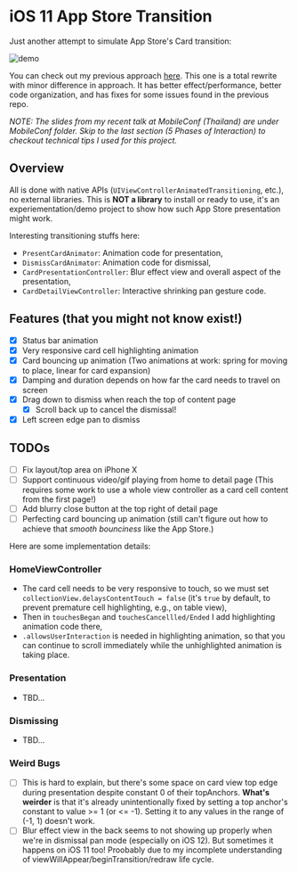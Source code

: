 # iOS 11 App Store Transition

Just another attempt to simulate App Store's Card transition:

![demo](https://raw.githubusercontent.com/aunnnn/AppStoreiOS11InteractiveTransition/master/appstoreios11demo.gif)

You can check out my previous approach [here](https://github.com/aunnnn/AppStoreiOS11InteractiveTransition_old). This one is a total rewrite with minor difference in approach. It has better effect/performance, better code organization, and has fixes for some issues found in the previous repo.

*NOTE: The slides from my recent talk at MobileConf (Thailand) are under MobileConf folder. Skip to the last section (5 Phases of Interaction) to checkout technical tips I used for this project.*

## Overview
All is done with native APIs (`UIViewControllerAnimatedTransitioning`, etc.), no external libraries. This is **NOT a library** to install or ready to use, it's an experiementation/demo project to show how such App Store presentation might work.

Interesting transitioning stuffs here:
- `PresentCardAnimator`: Animation code for presentation,
- `DismissCardAnimator`: Animation code for dismissal,
- `CardPresentationController`: Blur effect view and overall aspect of the presentation,
- `CardDetailViewController`: Interactive shrinking pan gesture code.

## Features (that you might not know exist!)
- [x] Status bar animation
- [x] Very responsive card cell highlighting animation
- [x] Card bouncing up animation (Two animations at work: spring for moving to place, linear for card expansion)
- [x] Damping and duration depends on how far the card needs to travel on screen
- [x] Drag down to dismiss when reach the top of content page
  - [x] Scroll back up to cancel the dismissal!
- [x] Left screen edge pan to dismiss

## TODOs
- [ ] Fix layout/top area on iPhone X
- [ ] Support continuous video/gif playing from home to detail page (This requires some work to use a whole view controller as a card cell content from the first page!)
- [ ] Add blurry close button at the top right of detail page
- [ ] Perfecting card bouncing up animation (still can't figure out how to achieve that *smooth bounciness* like the App Store.)

Here are some implementation details:

### HomeViewController
- The card cell needs to be very responsive to touch, so we must set `collectionView.delaysContentTouch = false` (it's `true` by default, to prevent premature cell highlighting, e.g., on table view),
- Then in `touchesBegan` and `touchesCancellled/Ended` I add highlighting animation code there,
- `.allowsUserInteraction` is needed in highlighting animation, so that you can continue to scroll immediately while the unhighlighted animation is taking place.

### Presentation
- TBD...

### Dismissing
- TBD...

### Weird Bugs
- [ ] This is hard to explain, but there's some space on card view top edge during presentation despite constant 0 of their topAnchors. **What's weirder** is that it's already unintentionally fixed by setting a top anchor's constant to value >= 1 (or <= -1). Setting it to any values in the range of (-1, 1) doesn't work.
- [ ] Blur effect view in the back seems to not showing up properly when we're in dismissal pan mode (especially on iOS 12). But sometimes it happens on iOS 11 too! Proobably due to my incomplete understanding of viewWillAppear/beginTransition/redraw life cycle. 
